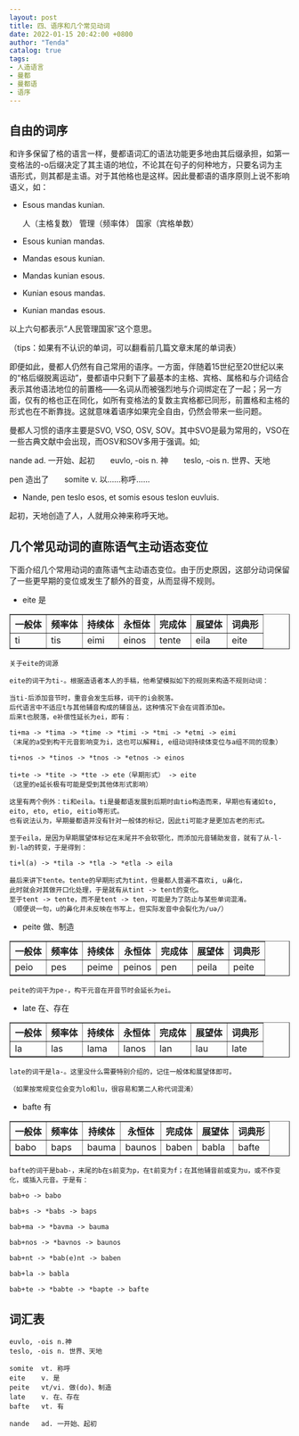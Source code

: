 ```yaml
---
layout: post
title: 四、语序和几个常见动词
date: 2022-01-15 20:42:00 +0800
author: "Tenda"
catalog: true
tags:
- 人造语言
- 曼都
- 曼都语
- 语序
---
```


## 自由的词序

和许多保留了格的语言一样，曼都语词汇的语法功能更多地由其后缀承担，如第一变格法的-o后缀决定了其主语的地位，不论其在句子的何种地方，只要名词为主语形式，则其都是主语。对于其他格也是这样。因此曼都语的语序原则上说不影响语义，如：

* Esous	mandas	kunian.

  人（主格复数）	管理（频率体）	国家（宾格单数）

* Esous kunian mandas.

* Mandas esous kunian.

* Mandas kunian esous.

* Kunian esous mandas.

* Kunian mandas esous.

以上六句都表示“人民管理国家”这个意思。

（tips：如果有不认识的单词，可以翻看前几篇文章末尾的单词表）

即便如此，曼都人仍然有自己常用的语序。一方面，伴随着15世纪至20世纪以来的“格后缀脱离运动”，曼都语中只剩下了最基本的主格、宾格、属格和与介词结合表示其他语法地位的前置格——名词从而被强烈地与介词绑定在了一起；另一方面，仅有的格也正在同化，如所有变格法的复数主宾格都已同形，前置格和主格的形式也在不断靠拢。这就意味着语序如果完全自由，仍然会带来一些问题。

曼都人习惯的语序主要是SVO, VSO, OSV, SOV。其中SVO是最为常用的，VSO在一些古典文献中会出现，而OSV和SOV多用于强调。如;

nande	ad. 一开始、起初　　euvlo, -ois	n. 神　　teslo, -ois	n. 世界、天地

pen	造出了　　somite	v. 以……称呼……

* Nande, pen teslo esos, et somis esous teslon euvluis.

起初，天地创造了人，人就用众神来称呼天地。

## 几个常见动词的直陈语气主动语态变位

下面介绍几个常用动词的直陈语气主动语态变位。由于历史原因，这部分动词保留了一些更早期的变位或发生了额外的音变，从而显得不规则。

* eite	是

<table border="1">
  <tr>
    <th>一般体</th>
    <th>频率体</th>
    <th>持续体</th>
    <th>永恒体</th>
    <th>完成体</th>
    <th>展望体</th>
    <th>词典形</th>
  </tr>
  <tr>
    <td>ti</td>
    <td>tis</td>
    <td>eimi</td>
    <td>einos</td>
    <td>tente</td>
    <td>eila</td>
    <td>eite</td>
  </tr>
</table>

```
关于eite的词源

eite的词干为ti-。根据造语者本人的手稿，他希望模拟如下的规则来构造不规则动词：

当ti-后添加音节时，重音会发生后移，词干的i会脱落。
后代语言中不适应t与其他辅音构成的辅音丛，这种情况下会在词首添加e。
后来t也脱落，e补偿性延长为ei，即有：

ti+ma -> *tima -> *time -> *timi -> *tmi -> *etmi -> eimi
（末尾的a受到构干元音影响变为i，这也可以解释i, e组动词持续体变位与a组不同的现象）

ti+nos -> *tinos -> *tnos -> *etnos -> einos

ti+te -> *tite -> *tte -> ete（早期形式） -> eite
（这里的e延长极有可能是受到其他体形式影响）

这里有两个例外：ti和eila。ti是曼都语发展到后期时由tio构造而来，早期也有诸如to, eito, eto, etio, eitio等形式。
也有说法认为，早期曼都语并没有针对一般体的标记，因此ti可能才是更加古老的形式。

至于eila，是因为早期展望体标记在末尾并不会软颚化，而添加元音辅助发音，就有了从-l-到-la的转变，于是得到：

ti+l(a) -> *tila -> *tla -> *etla -> eila

最后来讲下tente。tente的早期形式为tint，但曼都人普遍不喜欢i, u鼻化，
此时就会对其做开口化处理，于是就有从tint -> tent的变化。
至于tent -> tente，而不是tent -> ten，可能是为了防止与某些单词混淆。
（顺便说一句，u的鼻化并未反映在书写上，但实际发音中会裂化为/uə/）

```

* peite	做、制造

<table border="1">
  <tr>
    <th>一般体</th>
    <th>频率体</th>
    <th>持续体</th>
    <th>永恒体</th>
    <th>完成体</th>
    <th>展望体</th>
    <th>词典形</th>
  </tr>
  <tr>
    <td>peio</td>
    <td>pes</td>
    <td>peime</td>
    <td>peinos</td>
    <td>pen</td>
    <td>peila</td>
    <td>peite</td>
  </tr>
</table>

```
peite的词干为pe-，构干元音在开音节时会延长为ei。
```

* late	在、存在

<table border="1">
  <tr>
    <th>一般体</th>
    <th>频率体</th>
    <th>持续体</th>
    <th>永恒体</th>
    <th>完成体</th>
    <th>展望体</th>
    <th>词典形</th>
  </tr>
  <tr>
    <td>la</td>
    <td>las</td>
    <td>lama</td>
    <td>lanos</td>
    <td>lan</td>
    <td>lau</td>
    <td>late</td>
  </tr>
</table>

```
late的词干是la-。这里没什么需要特别介绍的，记住一般体和展望体即可。

（如果按常规变位会变为lo和lu，很容易和第二人称代词混淆）
```

* bafte	有

<table border="1">
  <tr>
    <th>一般体</th>
    <th>频率体</th>
    <th>持续体</th>
    <th>永恒体</th>
    <th>完成体</th>
    <th>展望体</th>
    <th>词典形</th>
  </tr>
  <tr>
    <td>babo</td>
    <td>baps</td>
    <td>bauma</td>
    <td>baunos</td>
    <td>baben</td>
    <td>babla</td>
    <td>bafte</td>
  </tr>
</table>

```
bafte的词干是bab-，末尾的b在s前变为p，在t前变为f；在其他辅音前或变为u，或不作变化，或插入元音。于是有：

bab+o -> babo

bab+s -> *babs -> baps

bab+ma -> *bavma -> bauma

bab+nos -> *bavnos -> baunos

bab+nt -> *bab(e)nt -> baben

bab+la -> babla

bab+te -> *babte -> *bapte -> bafte
```

## 词汇表

```
euvlo, -ois	n.神
teslo, -ois	n. 世界、天地

somite	vt. 称呼
eite	v. 是
peite	vt/vi. 做(do)、制造
late	v. 在、存在
bafte	vt. 有

nande	ad. 一开始、起初
```
